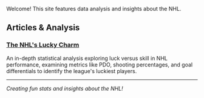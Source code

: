 Welcome! This site features data analysis and insights about the NHL.

## Articles & Analysis

### [The NHL's Lucky Charm](markdown_pages/luck.md)
An in-depth statistical analysis exploring luck versus skill in NHL performance, examining metrics like PDO, shooting percentages, and goal differentials to identify the league's luckiest players.

---

*Creating fun stats and insights about the NHL!*

